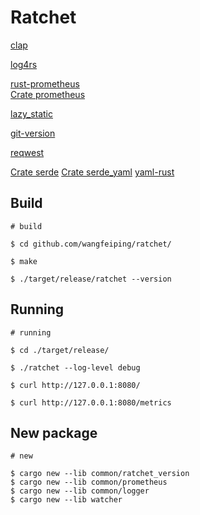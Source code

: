 # Ratchet

[clap](https://github.com/clap-rs/clap)

[log4rs](https://github.com/estk/log4rs)

[rust-prometheus](https://github.com/tikv/rust-prometheus)  
[Crate prometheus](https://docs.rs/prometheus/0.11.0/prometheus/index.html)  

[lazy_static](https://docs.rs/lazy_static/1.4.0/lazy_static/)

[git-version](https://github.com/fusion-engineering/rust-git-version)

[reqwest](https://github.com/seanmonstar/reqwest)

[Crate serde](https://serde.rs/)
[Crate serde_yaml](https://github.com/dtolnay/serde-yaml)
[yaml-rust](https://github.com/chyh1990/yaml-rust)

## Build

``` plain
# build

$ cd github.com/wangfeiping/ratchet/

$ make

$ ./target/release/ratchet --version
```

## Running

``` plain
# running

$ cd ./target/release/

$ ./ratchet --log-level debug

$ curl http://127.0.0.1:8080/

$ curl http://127.0.0.1:8080/metrics
```

## New package

``` plain
# new

$ cargo new --lib common/ratchet_version
$ cargo new --lib common/prometheus
$ cargo new --lib common/logger
$ cargo new --lib watcher
```
